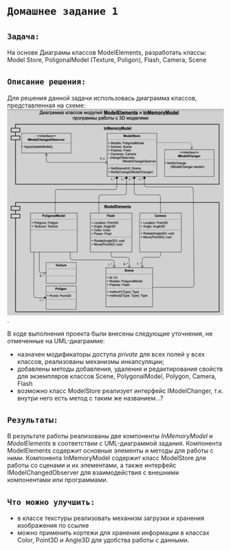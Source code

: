 # `Домашнее задание 1`

## `Задача:`
На основе Диаграмы классов ModelElements, разработать классы: Model Store, PoligonalModel (Texture, Poligon), Flash, Camera, Scene

## `Описание решения:`
Для решения данной задачи использовась диаграмма классов, представленная на схеме:
![UML_diagram](UML_diagram.jpg).

В ходе выполнения проекта были внесены следующие уточнения, не отмеченные на UML-диаграмме:
* назначен модификаторы доступа *private* для всех полей у всех классов, реализованы механизмы инкапсуляции;
* добавлены методы добавления, удаления и редактирования свойств для экземпляров классов Scene, PolygonalModel, Polygon, Camera, Flash 
* возможно класс ModelStore реализует интерфейс IModelChanger, т.к. внутри него есть метод с таким же названием...? 

## `Результаты:`
В результате работы реализованы две компоненты *InMemoryModel* и *ModelElements* в соответствии с UML-диаграммой задания.
Компонента ModelElements содержит основные элементы и методы для работы с ними.
Компонента InMemoryModel содержит класс ModelStore для работы со сценами и их элементами, а также интерфейс IModelChangedObserver для взаимодействия с внешними компонентами или программами.

## `Что можно улучшить:`
* в классе текстуры реализовать механизм загрузки и хранения изображения по ссылке
* можно применить кортежи для хранения информации в классах Color, Point3D и Angle3D для удобства работы с данными.
